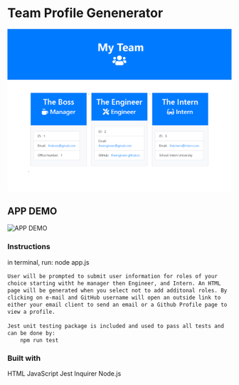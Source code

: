 # Team Profile Genenerator  

![APP SCREENSHOT](./Assets/tpg2.png)

## APP DEMO

![APP DEMO](./Assets/TPG.gif)

### Instructions

in terminal, run: 
    node app.js

    User will be prompted to submit user information for roles of your choice starting witht he manager then Engineer, and Intern. An HTML page will be generated when you select not to add additonal roles. By clicking on e-mail and GitHub username will open an outside link to either your email client to send an email or a Github Profile page to view a profile. 

    Jest unit testing package is included and used to pass all tests and can be done by:
        npm run test

### Built with

HTML
JavaScript
Jest
Inquirer
Node.js